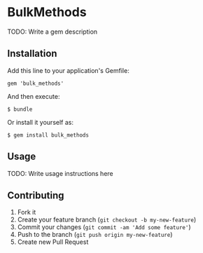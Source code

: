 # BulkMethods

TODO: Write a gem description

## Installation

Add this line to your application's Gemfile:

    gem 'bulk_methods'

And then execute:

    $ bundle

Or install it yourself as:

    $ gem install bulk_methods

## Usage

TODO: Write usage instructions here

## Contributing

1. Fork it
2. Create your feature branch (`git checkout -b my-new-feature`)
3. Commit your changes (`git commit -am 'Add some feature'`)
4. Push to the branch (`git push origin my-new-feature`)
5. Create new Pull Request
